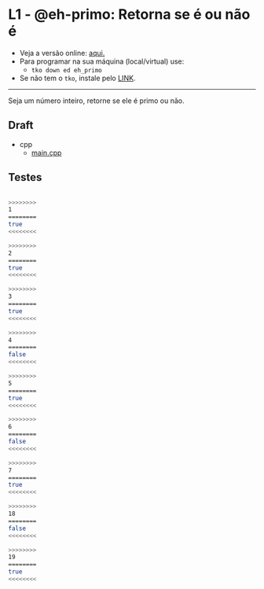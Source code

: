 # L1 - @eh-primo: Retorna se é ou não é

- Veja a versão online: [aqui.](https://github.com/qxcodeed/arcade/blob/master/base/eh_primo/Readme.md)
- Para programar na sua máquina (local/virtual) use:
  - `tko down ed eh_primo`
- Se não tem o `tko`, instale pelo [LINK](https://github.com/senapk/tko#tko).

---

Seja um número inteiro, retorne se ele é primo ou não.

## Draft

<!-- draft -->
- cpp
  - [main.cpp](https://github.com/qxcodeed/arcade/blob/master/base/eh_primo/.cache/lang/cpp/main.cpp)

<!-- draft -->

## Testes

```bash

>>>>>>>>
1
========
true
<<<<<<<<

>>>>>>>>
2
========
true
<<<<<<<<

>>>>>>>>
3
========
true
<<<<<<<<

>>>>>>>>
4
========
false
<<<<<<<<

>>>>>>>>
5
========
true
<<<<<<<<

>>>>>>>>
6
========
false
<<<<<<<<

>>>>>>>>
7
========
true
<<<<<<<<

>>>>>>>>
18
========
false
<<<<<<<<

>>>>>>>>
19
========
true
<<<<<<<<

```
